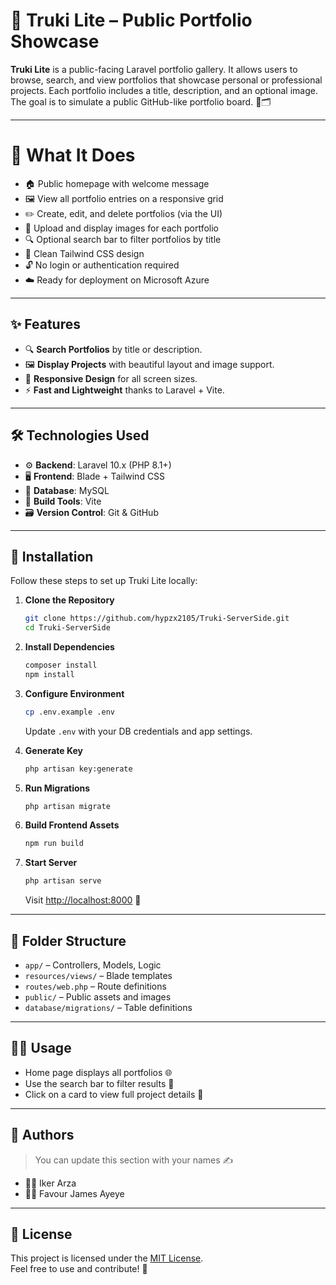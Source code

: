 # 🌟 Truki Lite – Public Portfolio Showcase

**Truki Lite** is a public-facing Laravel portfolio gallery. It allows users to browse, search, and view portfolios that showcase personal or professional projects. Each portfolio includes a title, description, and an optional image. The goal is to simulate a public GitHub-like portfolio board. 🎨🗂️

---

# 🌟 What It Does

- 🏠 Public homepage with welcome message
- 🖼️ View all portfolio entries on a responsive grid
- ✏️ Create, edit, and delete portfolios (via the UI)
- 📸 Upload and display images for each portfolio
- 🔍 Optional search bar to filter portfolios by title
- 🎨 Clean Tailwind CSS design
- 🔓 No login or authentication required
- ☁️ Ready for deployment on Microsoft Azure

---

## ✨ Features

- 🔍 **Search Portfolios** by title or description.
- 🖼️ **Display Projects** with beautiful layout and image support.
- 📱 **Responsive Design** for all screen sizes.
- ⚡ **Fast and Lightweight** thanks to Laravel + Vite.

---

## 🛠️ Technologies Used

- ⚙️ **Backend**: Laravel 10.x (PHP 8.1+)
- 🖥️ **Frontend**: Blade + Tailwind CSS
- 💾 **Database**: MySQL
- 🚀 **Build Tools**: Vite
- 🗃️ **Version Control**: Git & GitHub

---

## 🚀 Installation

Follow these steps to set up Truki Lite locally:

1. **Clone the Repository**

   ```bash
   git clone https://github.com/hypzx2105/Truki-ServerSide.git
   cd Truki-ServerSide
   ```

2. **Install Dependencies**

   ```bash
   composer install
   npm install
   ```

3. **Configure Environment**

   ```bash
   cp .env.example .env
   ```

   Update `.env` with your DB credentials and app settings.

4. **Generate Key**

   ```bash
   php artisan key:generate
   ```

5. **Run Migrations**

   ```bash
   php artisan migrate
   ```

6. **Build Frontend Assets**

   ```bash
   npm run build
   ```

7. **Start Server**

   ```bash
   php artisan serve
   ```

   Visit [http://localhost:8000](http://localhost:8000) 🚪

---

## 📂 Folder Structure

- `app/` – Controllers, Models, Logic
- `resources/views/` – Blade templates
- `routes/web.php` – Route definitions
- `public/` – Public assets and images
- `database/migrations/` – Table definitions

---

## 🙋‍♀️ Usage

- Home page displays all portfolios 🌐
- Use the search bar to filter results 🔎
- Click on a card to view full project details 📄

---

## 👥 Authors

> You can update this section with your names ✍️

- 🧑‍💻 Iker Arza 
- 👩‍💻 Favour James Ayeye

---

## 📃 License

This project is licensed under the [MIT License](LICENSE).  
Feel free to use and contribute! 🤝